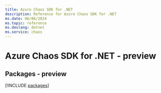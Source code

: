 ```yaml
---
title: Azure Chaos SDK for .NET
description: Reference for Azure Chaos SDK for .NET
ms.date: 06/06/2024
ms.topic: reference
ms.devlang: dotnet
ms.service: chaos
---
```

# Azure Chaos SDK for .NET - preview
## Packages - preview
[!INCLUDE [packages](chaos-index.md)]